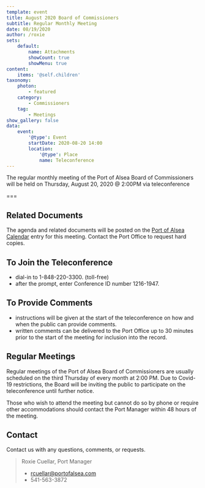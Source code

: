 ```yaml
---
template: event
title: August 2020 Board of Commissioners
subtitle: Regular Monthly Meeting
date: 08/19/2020
author: /roxie
sets:
    default:
        name: Attachments
        showCount: true
        showMenu: true
content:
    items: '@self.children'
taxonomy:
    photon:
        - featured
    category:
        - Commissioners
    tag:
        - Meetings
show_gallery: false
data:
    event:
        '@type': Event
        startDate: 2020-08-20 14:00
        location:
            '@type': Place
            name: Teleconference
---
```


The regular monthly meeting of the Port of Alsea Board of Commissioners will be held on Thursday, August 20, 2020 @ 2:00PM via teleconference

===

## Related Documents
The agenda and related documents will be posted on the [Port of Alsea Calendar](http://www.portofalsea.com/calendar) entry for this meeting. Contact the Port Office to request hard copies.

## To Join the Teleconference
- dial-in to 1-848-220-3300. (toll-free)
- after the prompt, enter Conference ID number 1216-1947.

## To Provide Comments
- instructions will be given at the start of the teleconference on how and when the public can provide comments.
- written comments can be delivered to the Port Office up to 30 minutes prior to the start of the meeting for inclusion into the record.

## Regular Meetings
Regular meetings of the Port of Alsea Board of Commissioners are usually scheduled on the third Thursday of every month at 2:00 PM. Due to Covid-19 restrictions, the Board will be inviting the public to participate on the teleconference until further notice.

Those who wish to attend the meeting but cannot do so by phone or require other accommodations should contact the Port Manager within 48 hours of the meeting.

## Contact
Contact us with any questions, comments, or requests.

> Roxie Cuellar, Port Manager
> - rcuellar@portofalsea.com
> - 541-563-3872

